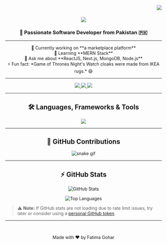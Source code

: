 <img align="right" src="https://visitor-badge.laobi.icu/badge?page_id=FatimaGohar12.FatimaGohar12" />

<h1 align="center">
  <img src="https://readme-typing-svg.herokuapp.com/?font=Righteous&size=35&center=true&vCenter=true&width=500&height=70&duration=4000&lines=Hi+There!+👋;+I'm+Fatima+Gohar!" />
</h1>

<h3 align="center">🚀 Passionate Software Developer from Pakistan 🇵🇰</h3>

---

<div align="center">
  🔭 Currently working on **a marketplace platform**<br>
  🌱 Learning **MERN Stack**<br>
  💬 Ask me about **ReactJS, Next.js, MongoDB, Node.js**<br>
  ⚡ Fun fact: *Game of Thrones Night's Watch cloaks were made from IKEA rugs.* 😄
</div>

---

<div align="center">
  <a href="mailto:fatimagohar582@gmail.com">
    <img src="https://img.shields.io/badge/Gmail-333333?style=for-the-badge&logo=gmail&logoColor=red" />
  </a>
  <a href="https://www.linkedin.com/in/fatima-gohar-8931651a0" target="_blank">
    <img src="https://img.shields.io/badge/LinkedIn-0077B5?style=for-the-badge&logo=linkedin&logoColor=white" />
  </a>
  <a href="https://portfolio-website-beige-rho.vercel.app/" target="_blank">
    <img src="https://img.shields.io/badge/Portfolio-FF5722?style=for-the-badge&logo=google-chrome&logoColor=white" />
  </a>
</div>

---

<h2 align="center">🛠️ Languages, Frameworks & Tools</h2>
<div align="center">
  <img src="https://skillicons.dev/icons?i=html,css,javascript,typescript,react,nextjs,nodejs,express,mongodb,firebase,mysql,tailwind,chakraui,bootstrap,git,github,vscode,figma" />
</div>

---

<h2 align="center">🐍 GitHub Contributions</h2>
<p align="center">
  <img src="https://raw.githubusercontent.com/FatimaGohar12/FatimaGohar12/output/github-contribution-grid-snake.svg" alt="snake gif" />
</p>

---

<h2 align="center">⚡ GitHub Stats</h2>

<p align="center">
  <img src="https://github-readme-stats.vercel.app/api?username=FatimaGohar12&show_icons=true&theme=radical" alt="GitHub Stats" />
</p>

<p align="center">
  <img src="https://github-readme-stats.vercel.app/api/top-langs/?username=FatimaGohar12&layout=compact&theme=radical" alt="Top Languages" />
</p>

> ⚠️ **Note:** If GitHub stats are not loading due to rate limit issues, try later or consider using a [personal GitHub token](https://github.com/anuraghazra/github-readme-stats#deploy-on-your-own-vercel-instance).

---

<br>
<p align="center">
  Made with ❤️ by Fatima Gohar
</p>
